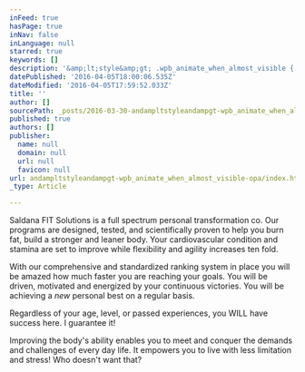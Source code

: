 ```yaml
---
inFeed: true
hasPage: true
inNav: false
inLanguage: null
starred: true
keywords: []
description: '&amp;lt;style&amp;gt; .wpb_animate_when_almost_visible { opacity: 1; }&amp;lt;/style&amp;gt;'
datePublished: '2016-04-05T18:00:06.535Z'
dateModified: '2016-04-05T17:59:52.033Z'
title: ''
author: []
sourcePath: _posts/2016-03-30-andampltstyleandampgt-wpb_animate_when_almost_visible-opa.md
published: true
authors: []
publisher:
  name: null
  domain: null
  url: null
  favicon: null
url: andampltstyleandampgt-wpb_animate_when_almost_visible-opa/index.html
_type: Article

---
```

Saldana FIT Solutions  is a full spectrum personal transformation co.  Our programs are designed, tested, and scientifically proven to help you burn fat, build a stronger and leaner body. Your cardiovascular condition and stamina are set to improve while flexibility and agility increases ten fold. 

With our comprehensive and standardized ranking system in place you will be amazed how much faster you are reaching your goals. You will be driven, motivated and energized by your continuous victories. You will be achieving a _new_ personal best on a regular basis. 

Regardless of your age, level, or passed experiences, you WILL have success here. I guarantee it!

Improving the body's ability enables you to meet and conquer the demands and challenges of every day life. It empowers you to live with less limitation and stress! Who doesn't want that?